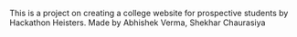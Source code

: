 This is a project on creating a college website for prospective students by Hackathon Heisters.
Made by Abhishek Verma, Shekhar Chaurasiya
